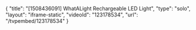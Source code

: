 {
    "title": "[1508436091] WhatALight Rechargeable LED Light",
    "type": "solo",
    "layout": "iframe-static",
    "videoId": "123178534",
    "url": "\/tvpembed\/123178534"
}